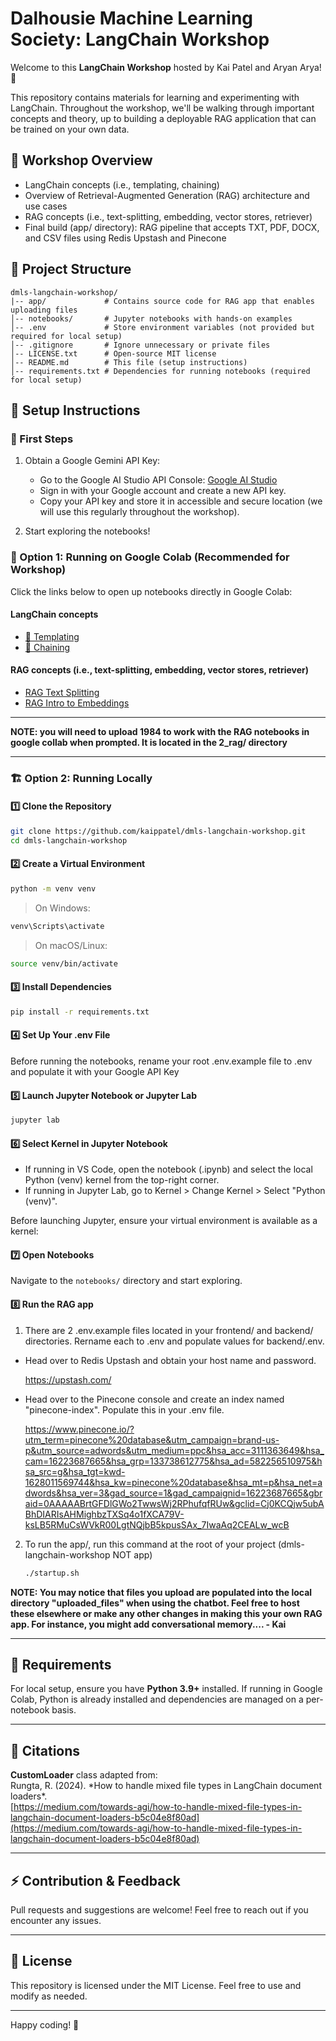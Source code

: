 # Dalhousie Machine Learning Society: LangChain Workshop

Welcome to this **LangChain Workshop** hosted by Kai Patel and Aryan Arya! 🚀

This repository contains materials for learning and experimenting with LangChain.
Throughout the workshop, we'll be walking through important concepts and theory,
up to building a deployable RAG application that can be trained on your own data.

## 📌 Workshop Overview

- LangChain concepts (i.e., templating, chaining)
- Overview of Retrieval-Augmented Generation (RAG) architecture and use cases
- RAG concepts (i.e., text-splitting, embedding, vector stores, retriever)
- Final build (app/ directory): RAG pipeline that accepts TXT, PDF, DOCX, and CSV files using Redis Upstash and Pinecone

## 📂 Project Structure

```
dmls-langchain-workshop/
|-- app/             # Contains source code for RAG app that enables uploading files
│-- notebooks/       # Jupyter notebooks with hands-on examples
│-- .env             # Store environment variables (not provided but required for local setup)
│-- .gitignore       # Ignore unnecessary or private files
│-- LICENSE.txt      # Open-source MIT license
│-- README.md        # This file (setup instructions)
│-- requirements.txt # Dependencies for running notebooks (required for local setup)
```

## 🔧 Setup Instructions

### **🔑 First Steps**

1. Obtain a Google Gemini API Key:

   - Go to the Google AI Studio API Console: [Google AI Studio](https://aistudio.google.com/prompts/new_chat)
   - Sign in with your Google account and create a new API key.
   - Copy your API key and store it in accessible and secure location (we will use this regularly throughout the workshop).

2. Start exploring the notebooks!

### **📂 Option 1: Running on Google Colab (Recommended for Workshop)**

Click the links below to open up notebooks directly in Google Colab:

#### **LangChain concepts**

- [🧩 Templating](https://colab.research.google.com/github/kaippatel/dmls-langchain-workshop/blob/master/notebooks/1_langchain_concepts/1_prompt_templates.ipynb)
- [🔗 Chaining](https://colab.research.google.com/github/kaippatel/dmls-langchain-workshop/blob/master/notebooks/1_langchain_concepts/2_chaining.ipynb)

#### **RAG concepts (i.e., text-splitting, embedding, vector stores, retriever)**

- [RAG Text Splitting](https://colab.research.google.com/github/kaippatel/dmls-langchain-workshop/blob/master/notebooks/2_rag/RAG_Text_Splitting.ipynb)
- [RAG Intro to Embeddings](https://colab.research.google.com/github/kaippatel/dmls-langchain-workshop/blob/master/notebooks/2_rag/RAG_intro_to_Embeddings.ipynb/)

---

**NOTE: you will need to upload 1984 to work with the RAG notebooks in google collab when prompted. It is located in the 2_rag/ directory**

---

### **🏗️ Option 2: Running Locally**

#### **1️⃣ Clone the Repository**

```bash
git clone https://github.com/kaippatel/dmls-langchain-workshop.git
cd dmls-langchain-workshop
```

#### **2️⃣ Create a Virtual Environment**

```bash
python -m venv venv
```

> On Windows:

```bash
venv\Scripts\activate
```

> On macOS/Linux:

```bash
source venv/bin/activate
```

#### **3️⃣ Install Dependencies**

```bash
pip install -r requirements.txt
```

#### **4️⃣ Set Up Your .env File**

Before running the notebooks, rename your root .env.example file to .env and populate it with your Google API Key

#### **5️⃣ Launch Jupyter Notebook or Jupyter Lab**

```bash
jupyter lab
```

#### **6️⃣ Select Kernel in Jupyter Notebook**

- If running in VS Code, open the notebook (.ipynb) and select the local Python (venv) kernel from the top-right corner.
- If running in Jupyter Lab, go to Kernel > Change Kernel > Select "Python (venv)".

Before launching Jupyter, ensure your virtual environment is available as a kernel:

#### **7️⃣ Open Notebooks**

Navigate to the `notebooks/` directory and start exploring.

#### **8️⃣ Run the RAG app**

1.  There are 2 .env.example files located in your frontend/ and backend/ directories. Rername each to .env and populate values for backend/.env.

- Head over to Redis Upstash and obtain your host name and password.

  https://upstash.com/

- Head over to the Pinecone console and create an index named "pinecone-index". Populate this in your .env file.

  https://www.pinecone.io/?utm_term=pinecone%20database&utm_campaign=brand-us-p&utm_source=adwords&utm_medium=ppc&hsa_acc=3111363649&hsa_cam=16223687665&hsa_grp=133738612775&hsa_ad=582256510975&hsa_src=g&hsa_tgt=kwd-1628011569744&hsa_kw=pinecone%20database&hsa_mt=p&hsa_net=adwords&hsa_ver=3&gad_source=1&gad_campaignid=16223687665&gbraid=0AAAAABrtGFDlGWo2TwwsWj2RPhufqfRUw&gclid=Cj0KCQjw5ubABhDIARIsAHMighbzTXSq4o1fXCA79V-ksLB5RMuCsWVkR00LgtNQjbB5kpusSAx_7IwaAq2CEALw_wcB

2.  To run the app/, run this command at the root of your project (dmls-langchain-workshop NOT app)

    ```bash
    ./startup.sh
    ```

**NOTE: You may notice that files you upload are populated into the local directory "uploaded_files" when using the chatbot. Feel free to host these elsewhere or make any other changes in making this your own RAG app. For instance, you might add conversational memory.... - Kai**

---

## 📜 Requirements

For local setup, ensure you have **Python 3.9+** installed.
If running in Google Colab, Python is already installed and dependencies are managed
on a per-notebook basis.

---

## 📝 Citations

**CustomLoader** class adapted from:  
Rungta, R. (2024). \*How to handle mixed file types in LangChain document loaders\*.  
[https://medium.com/towards-agi/how-to-handle-mixed-file-types-in-langchain-document-loaders-b5c04e8f80ad](https://medium.com/towards-agi/how-to-handle-mixed-file-types-in-langchain-document-loaders-b5c04e8f80ad)

---

## ⚡ Contribution & Feedback

Pull requests and suggestions are welcome! Feel free to reach out if you encounter any issues.

---

## 📌 License

This repository is licensed under the MIT License. Feel free to use and modify as needed.

---

Happy coding! 🚀
